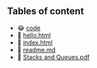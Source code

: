 ## Tables of content
- 😂 [code](./code)
- 🤣 [hello.html](./hello.html)
- 🤣 [index.html](./index.html)
- 🤣 [readme.md](./readme.md)
- 🤣 [Stacks and Queues.pdf](./Stacks%20and%20Queues.pdf)
